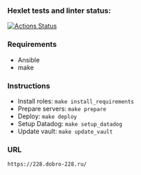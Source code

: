 ### Hexlet tests and linter status:
[![Actions Status](https://github.com/DOBRO-228/devops-for-programmers-project-76/workflows/hexlet-check/badge.svg)](https://github.com/DOBRO-228/devops-for-programmers-project-76/actions)

### Requirements

- Ansible
- make

### Instructions

- Install roles: `make install_requirements`
- Prepare servers: `make prepare`
- Deploy: `make deploy`
- Setup Datadog: `make setup_datadog`
- Update vault: `make update_vault`

### URL

`https://228.dobro-228.ru/`
